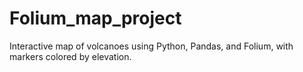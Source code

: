 # Folium_map_project
Interactive map of volcanoes using Python, Pandas, and Folium, with markers colored by elevation.
